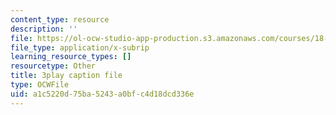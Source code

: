 ```yaml
---
content_type: resource
description: ''
file: https://ol-ocw-studio-app-production.s3.amazonaws.com/courses/18-01sc-single-variable-calculus-fall-2010/a1c5220d75ba5243a0bfc4d18dcd336e_D7nf7pKddwM.vtt
file_type: application/x-subrip
learning_resource_types: []
resourcetype: Other
title: 3play caption file
type: OCWFile
uid: a1c5220d-75ba-5243-a0bf-c4d18dcd336e
---
```

